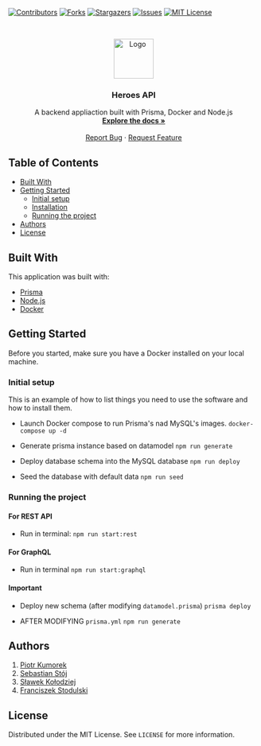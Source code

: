 [![Contributors][contributors-shield]][contributors-url]
[![Forks][forks-shield]][forks-url]
[![Stargazers][stars-shield]][stars-url]
[![Issues][issues-shield]][issues-url]
[![MIT License][license-shield]][license-url]



<!-- PROJECT LOGO -->
<br />
<p align="center">
  <a href="https://github.com/netguru/fe-recru-api">
    <img src="https://ui-ex.com/images/deadpool-svg-head-2.png" alt="Logo" width="80" height="80">
  </a>

  <h3 align="center">Heroes API</h3>

  <p align="center">
A backend appliaction built with Prisma, Docker and Node.js
    <br />
    <a href="https://github.com/netguru/fe-recru-api/wiki"><strong>Explore the docs »</strong></a>
    <br />
    <br />
    <a href="https://github.com/netguru/fe-recru-api/issues">Report Bug</a>
    ·
    <a href="https://github.com/netguru/fe-recru-api/issues">Request Feature</a>
  </p>
</p>



<!-- TABLE OF CONTENTS -->
## Table of Contents

* [Built With](#built-with)
* [Getting Started](#getting-started)
  * [Initial setup](#initial-setup)
  * [Installation](#installation)
  * [Running the project](#running-the-project)
* [Authors](#authors)
* [License](#license)



## Built With
This application was built with:
* [Prisma](https://www.prisma.io/)
* [Node.js](https://node.js.org/)
* [Docker](https://www.docker.com/)



<!-- GETTING STARTED -->
## Getting Started

Before you started, make sure you have a Docker installed on your local machine.

### Initial setup 

This is an example of how to list things you need to use the software and how to install them.

* Launch Docker compose to run Prisma's nad MySQL's images.
  ```docker-compose up -d```

* Generate prisma instance based on datamodel
  ```npm run generate```

* Deploy database schema into the MySQL database
  ```npm run deploy```

* Seed the database with default data
  ```npm run seed```

### Running the project
#### For REST API

* Run in terminal:
  ```npm run start:rest```

#### For GraphQL

* Run in terminal
  ```npm run start:graphql```


#### Important

* Deploy new schema (after modifying `datamodel.prisma`)
  ```prisma deploy```

* AFTER MODIFYING `prisma.yml` 
  ```npm run generate```


<!-- Authors -->
## Authors

1. <a href="https://github.com/qmixi" target="_blank">Piotr Kumorek</a>
2. <a href="https://github.com/SebastianStj" target="_blank">Sebastian Stój</a>
3. <a href="https://github.com/slawomirkolodziej" target="_blank">Sławek Kołodziej</a>
4. <a href="https://github.com/Kamieniu" target="_blank">Franciszek Stodulski</a>

<!-- LICENSE -->
## License

Distributed under the MIT License. See `LICENSE` for more information.

<!-- MARKDOWN LINKS & IMAGES -->
<!-- https://www.markdownguide.org/basic-syntax/#reference-style-links -->
[contributors-shield]: https://img.shields.io/github/contributors/othneildrew/Best-README-Template.svg?style=flat-square
[contributors-url]: https://github.com/netguru/fe-recru-api/graphs/contributors
[forks-shield]: https://img.shields.io/github/forks/othneildrew/Best-README-Template.svg?style=flat-square
[forks-url]: https://github.com/netguru/fe-recru-api/network/members
[stars-shield]: https://img.shields.io/github/stars/othneildrew/Best-README-Template.svg?style=flat-square
[stars-url]: https://github.com/netguru/fe-recru-api/stargazers
[issues-shield]: https://img.shields.io/github/issues/othneildrew/Best-README-Template.svg?style=flat-square
[issues-url]: https://github.com/netguru/fe-recru-api/issues
[license-shield]: https://img.shields.io/github/license/othneildrew/Best-README-Template.svg?style=flat-square
[license-url]: https://github.com/othneildrew/Best-README-Template/blob/master/LICENSE.txt
[product-screenshot]: images/screenshot.png
